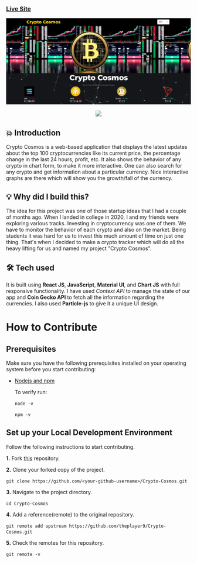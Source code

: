 ### [Live Site](https://crypto-cosmos.vercel.app/)

![Crypto Cosmos](public/Landingpage.png)

<p align="center">
<img src="https://img.shields.io/badge/Author-theplayer9-blue" />
</p>

## 💥 Introduction

Crypto Cosmos is a web-based application that displays the latest updates about the top 100 cryptocurrencies like its current price, the percentage change in the last 24 hours, profit, etc. It also shows the behavior of any crypto in chart form, to make it more interactive. One can also search for any crypto and get information about a particular currency. Nice interactive graphs are there which will show you the growth/fall of the currency.

## 💡 Why did I build this?

The idea for this project was one of those startup ideas that I had a couple of months ago. When I landed in college in 2020, I and my friends were exploring various tracks. Investing in cryptocurrency was one of them. We have to monitor the behavior of each crypto and also on the market. Being students it was hard for us to invest this much amount of time on just one thing. That's when I decided to make a crypto tracker which will do all the heavy lifting for us and named my project "Crypto Cosmos".

## 🛠️ Tech used

It is built using **React JS**, **JavaScript**, **Material UI**, and **Chart JS** with full responsive functionality. I have used _Context API_ to manage the state of our app and **Coin Gecko API** to fetch all the information regarding the currencies. I also used **Particle-js** to give it a unique UI design.

# How to Contribute

## Prerequisites

Make sure you have the following prerequisites installed on your operating system before you start contributing:

- [Nodejs and npm](https://nodejs.org/en/)

  To verify run:

  ```
  node -v
  ```

  ```
  npm -v
  ```

## Set up your Local Development Environment

Follow the following instructions to start contributing.

**1.** Fork [this](https://github.com/theplayer9/Crypto-Cosmos) repository.

**2.** Clone your forked copy of the project.

```
git clone https://github.com/<your-github-username>/Crypto-Cosmos.git
```

**3.** Navigate to the project directory.

```
cd Crypto-Cosmos
```

**4.** Add a reference(remote) to the original repository.

```
git remote add upstream https://github.com/theplayer9/Crypto-Cosmos.git
```

**5.** Check the remotes for this repository.

```
git remote -v
```
